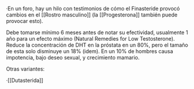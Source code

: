 ·En un foro, hay un hilo con testimonios de cómo el Finasteride provocó cambios en el [[Rostro masculino]] (la [[Progesterona]] también puede provocar esto).

Debe tomarse mínimo 6 meses antes de notar su efectividad, usualmente 1 año para un efecto máximo (Natural Remedies for Low Testosterone). Reduce la concentración de DHT en la próstata en un 80%, pero el tamaño de esta solo disminuye un 18% (idem). En un 10% de hombres causa impotencia, bajo deseo sexual, y crecimiento mamario.

Otras variantes:

·[[Dutasterida]]
